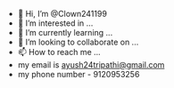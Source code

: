 - 👋 Hi, I’m @Clown241199
- 👀 I’m interested in ...
- 🌱 I’m currently learning ...
- 💞️ I’m looking to collaborate on ...
- 📫 How to reach me ...
-  my email is ayush24tripathi@gmail.com
-  my phone number - 9120953256

<!---
Clown241199/Clown241199 is a ✨ special ✨ repository because its `README.md` (this file) appears on your GitHub profile.
You can click the Preview link to take a look at your changes.
--->
